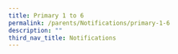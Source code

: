```yaml
---
title: Primary 1 to 6
permalink: /parents/Notifications/primary-1-6
description: ""
third_nav_title: Notifications
---
```

